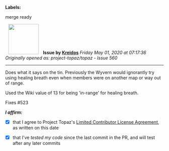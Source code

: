 **Labels:**

merge ready



<a href="https://github.com/Kreidos"><img src="https://avatars0.githubusercontent.com/u/12466395?v=4" width="96" height="96" hspace="10"></img></a> **Issue by [Kreidos](https://github.com/Kreidos)**
_Friday May 01, 2020 at 07:17:36_
_Originally opened as: project-topaz/topaz - Issue 560_

----

Does what it says on the tin. Previously the Wyvern would ignorantly try using healing breath even when members were on another map or way out of range.

Used the Wiki value of 13 for being 'in-range' for healing breath.

Fixes #523

<!-- place 'x' mark between square [] brackets to affirm: -->
**_I affirm:_**
- [x] that I agree to Project Topaz's [Limited Contributor License Agreement](http://project-topaz.com/blob/release/CONTRIBUTOR_AGREEMENT.md), as written on this date
- [x] that I've _tested my code_ since the last commit in the PR, and will test after any later commits


